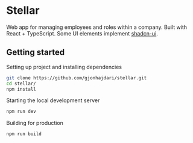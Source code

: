 # Stellar

Web app for managing employees and roles within a company. Built with React + TypeScript. Some UI elements implement [shadcn-ui](https://ui.shadcn.com/).

## Getting started

Setting up project and installing dependencies

```bash
git clone https://github.com/gjonhajdari/stellar.git
cd stellar/
npm install
```

Starting the local development server

```bash
npm run dev
```

Building for production

```bash
npm run build
```
